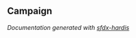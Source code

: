 ## Campaign

<!-- Object description -->





_Documentation generated with [sfdx-hardis](https://sfdx-hardis.cloudity.com)_
